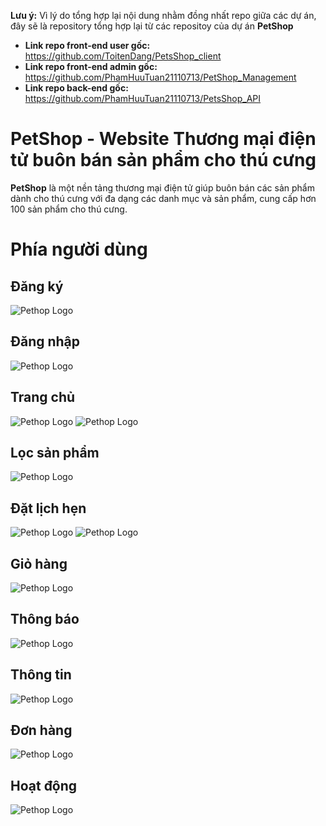 **Lưu ý:** Vì lý do tổng hợp lại nội dung nhằm đồng nhất repo giữa các dự án, đây sẽ là repository tổng hợp lại từ các repositoy của dự án **PetShop**
- **Link repo front-end user gốc:** https://github.com/ToitenDang/PetsShop_client
- **Link repo front-end admin gốc:** https://github.com/PhamHuuTuan21110713/PetShop_Management
- **Link repo back-end gốc:** https://github.com/PhamHuuTuan21110713/PetsShop_API

# PetShop - Website Thương mại điện tử buôn bán sản phẩm cho thú cưng
**PetShop** là một nền tảng thương mại điện tử giúp buôn bán các sản phẩm dành cho thú cưng với đa dạng các danh mục và sản phẩm, cung cấp hơn 100 sản phẩm cho thú cưng.

# Phía người dùng
## Đăng ký
![Pethop Logo](readme_images/dang-ky.png)
## Đăng nhập
![Pethop Logo](readme_images/dang-nhap.png)
## Trang chủ
![Pethop Logo](readme_images/trang-chu-1.png)
![Pethop Logo](readme_images/trang-chu-2.png)
## Lọc sản phẩm
![Pethop Logo](readme_images/loc-1.png)
## Đặt lịch hẹn
![Pethop Logo](readme_images/dat-lich-1.png)
![Pethop Logo](readme_images/dat-lich-2.png)
## Giỏ hàng
![Pethop Logo](readme_images/gio-hang.png)
## Thông báo
![Pethop Logo](readme_images/thong-bao.png)
## Thông tin
![Pethop Logo](readme_images/thong-tin.png)
## Đơn hàng
![Pethop Logo](readme_images/don-hang.png)
## Hoạt động
![Pethop Logo](readme_images/hoat-dong.png)